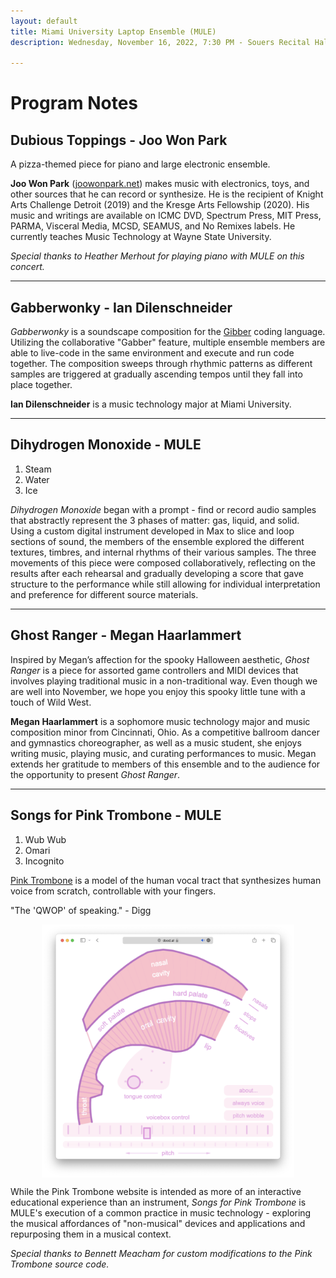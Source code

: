 ```yaml
---
layout: default
title: Miami University Laptop Ensemble (MULE)
description: Wednesday, November 16, 2022, 7:30 PM - Souers Recital Hall

---
```


# Program Notes

## Dubious Toppings - Joo Won Park
A pizza-themed piece for piano and large electronic ensemble.

**Joo Won Park** ([joowonpark.net](https://joowonpark.net)) makes music with electronics, toys, and other sources that he can record or synthesize.   He is the recipient of Knight Arts Challenge Detroit (2019) and the Kresge Arts Fellowship (2020).  His music and writings are available on ICMC DVD, Spectrum Press, MIT Press, PARMA, Visceral Media, MCSD, SEAMUS, and No Remixes labels. He currently teaches Music Technology at Wayne State University.  

*Special thanks to Heather Merhout for playing piano with MULE on this concert.* 

---

## Gabberwonky - Ian Dilenschneider
*Gabberwonky* is a soundscape composition for the [Gibber](https://gibber.cc) coding language. Utilizing the collaborative "Gabber" feature, multiple ensemble members are able to live-code in the same environment and execute and run code together. The composition sweeps through rhythmic patterns as different samples are triggered at gradually ascending tempos until they fall into place together.

**Ian Dilenschneider** is a music technology major at Miami University.

---

## Dihydrogen Monoxide - MULE
1. Steam
2. Water
3. Ice

*Dihydrogen Monoxide* began with a prompt - find or record audio samples that abstractly represent the 3 phases of matter: gas, liquid, and solid. Using a custom digital instrument developed in Max to slice and loop sections of sound, the members of the ensemble explored the different textures, timbres, and internal rhythms of their various samples. The three movements of this piece were composed collaboratively, reflecting on the results after each rehearsal and gradually developing a score that gave structure to the performance while still allowing for individual interpretation and preference for different source materials.

---

## Ghost Ranger - Megan Haarlammert
Inspired by Megan’s affection for the spooky Halloween aesthetic, *Ghost Ranger* is a piece for assorted game controllers and MIDI devices that involves playing traditional music in a non-traditional way. Even though we are well into November, we hope you enjoy this spooky little tune with a touch of Wild West.

**Megan Haarlammert** is a sophomore music technology major and music composition minor from Cincinnati, Ohio. As a competitive ballroom dancer and gymnastics choreographer, as well as a music student, she enjoys writing music, playing music, and curating performances to music. Megan extends her gratitude to members of this ensemble and to the audience for the opportunity to present *Ghost Ranger*.

---

## Songs for Pink Trombone - MULE
1. Wub Wub
2. Omari
3. Incognito

[Pink Trombone](https://dood.al/pinktrombone/) is a model of the human vocal tract that synthesizes human voice from scratch, controllable with your fingers.  

"The 'QWOP' of speaking." - Digg  

<div style="display: flex; justify-content: center;">
  <img src="pt-screenshot.png" width="80%">
</div>

While the Pink Trombone website is intended as more of an interactive educational experience than an instrument, *Songs for Pink Trombone* is MULE's execution of a common practice in music technology - exploring the musical affordances of "non-musical" devices and applications and repurposing them in a musical context.  

*Special thanks to Bennett Meacham for custom modifications to the Pink Trombone source code.* 